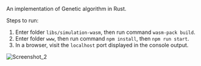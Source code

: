 An implementation of Genetic algorithm in Rust.

Steps to run:
1. Enter folder `libs/simulation-wasm`, then run command `wasm-pack build`.
2. Enter folder `www`, then run command `npm install`, then `npm run start`.
3. In a browser, visit  the `localhost` port displayed in the console output.

![Screenshot_2](https://github.com/powerseed/GeneticAlgorithm/assets/42278237/df8b2b7c-232c-448f-b8cc-068ce3346fea)
